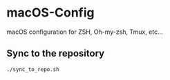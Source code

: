 # macOS-Config

macOS configuration for ZSH, Oh-my-zsh, Tmux, etc...

## Sync to the repository

```bash
./sync_to_repo.sh
```
